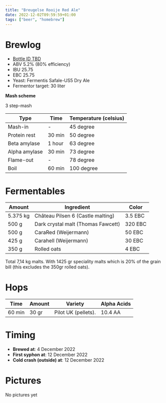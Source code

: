 ```yaml
---
title: "Breugelse Rooije Red Ale"
date: 2022-12-02T09:59:59+01:00
tags: ["beer", "homebrew"]
---
```


# Brewlog

- [Bottle ID TBD](/post/beer-cellar/)
- ABV 5.2% (80% efficiency)
- IBU 25.75
- EBC 25.75
- Yeast: Fermentis Safale-US5 Dry Ale
- Fermentor target: 30 liter

**Mash scheme**

3 step-mash

| Type          | Time      | Temperature (celsius) |
| ------------- | --------- | --------------------- |
| Mash-in       | -         | 45 degree             |
| Protein rest  | 30 min    | 50 degree             |
| Beta amylase  | 1 hour    | 63 degree             |
| Alpha amylase | 30 min    | 73 degree             |
| Flame-out     | -         | 78 degree             |
| Boil          | 60 min    | 100 degree            |

# Fermentables

| Amount     | Ingredient                         | Color   |
| ---------- | ---------------------------------- | ------- |
| 5.375 kg   | Château Pilsen 6 (Castle malting)  | 3.5 EBC |
| 500 g      | Dark crystal malt (Thomas Fawcett) | 320 EBC |
| 500 g      | CaraRed (Weijermann)               | 50 EBC  |
| 425 g      | Carahell (Weijermann)              | 30 EBC  |
| 350 g      | Rolled oats                        | 4 EBC   |

Total 7,14 kg malts. With 1425 gr speciality malts which is 20% of the grain bill (this excludes the 350gr rolled oats).

# Hops

| Time   | Amount | Variety                               | Alpha Acids |
| ------ | ------ | ------------------------------------- | ----------- |
| 60 min | 30 gr  | Pilot UK (pellets).                   | 10.4 AA     |

# Timing

* **Brewed at**: 4 December 2022
* **First syphon at**: 12 December 2022
* **Cold crash (outside) at**: 12 December 2022

# Pictures

No pictures yet